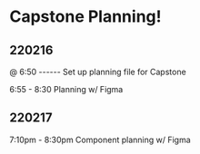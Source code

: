 # Capstone Planning!

220216 
---------------
@ 6:50 ------
Set up planning file for Capstone

6:55 - 8:30
Planning w/ Figma

220217
---------------
7:10pm - 8:30pm
Component planning w/ Figma